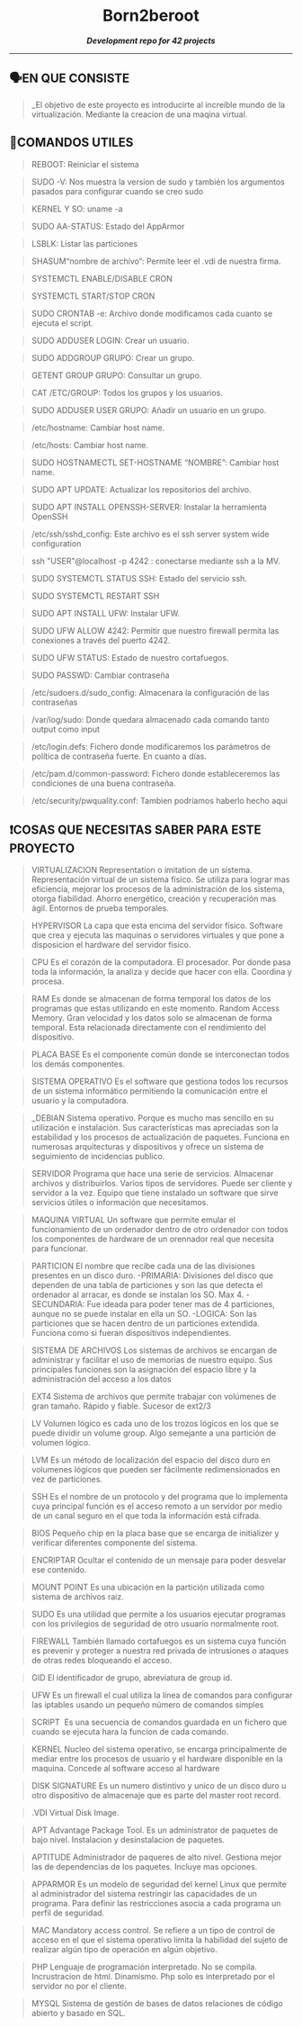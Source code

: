 
<h1 align="center">
	Born2beroot
</h1>

<p align="center">
	<b><i>Development repo for 42 projects</i></b><br>

---

## 🗣️EN QUE CONSISTE

> _El objetivo de este proyecto es introducirte al increíble mundo de la virtualización. Mediante la creacion de una maqina virtual.

## 📝COMANDOS UTILES

> REBOOT: Reiniciar el sistema

> SUDO -V: Nos muestra la version de sudo y también los argumentos pasados para configurar cuando se creo sudo

> KERNEL Y SO: uname -a

> SUDO AA-STATUS: Estado del AppArmor

> LSBLK: Listar las particiones

> SHASUM“nombre de archivo”: Permite leer el .vdi de nuestra firma.

> SYSTEMCTL ENABLE/DISABLE CRON

> SYSTEMCTL START/STOP CRON

> SUDO CRONTAB -e: Archivo donde modificamos cada cuanto se ejecuta el script.

> SUDO ADDUSER LOGIN: Crear un usuario.

> SUDO ADDGROUP GRUPO: Crear un grupo.

> GETENT GROUP GRUPO: Consultar un grupo.

> CAT /ETC/GROUP: Todos los grupos y los usuarios.

> SUDO ADDUSER USER GRUPO: Añadir un usuario en un grupo.

> /etc/hostname: Cambiar host name.

> /etc/hosts: Cambiar host name.

> SUDO HOSTNAMECTL SET-HOSTNAME “NOMBRE”: Cambiar host name.

> SUDO APT UPDATE: Actualizar los repositorios del archivo.

> SUDO APT INSTALL OPENSSH-SERVER: Instalar la herramienta OpenSSH

> /etc/ssh/sshd_config: Este archivo es el ssh server system wide configuration

> ssh "USER"@localhost -p 4242 : conectarse mediante ssh a la MV.

> SUDO SYSTEMCTL STATUS SSH: Estado del servicio ssh.

> SUDO SYSTEMCTL RESTART SSH

> SUDO APT INSTALL UFW: Instalar UFW.

> SUDO UFW ALLOW 4242: Permitir que nuestro firewall permita las conexiones a través del puerto 4242.

> SUDO UFW STATUS: Estado de nuestro cortafuegos.

> SUDO PASSWD: Cambiar contraseña

> /etc/sudoers.d/sudo_config: Almacenara la configuración de las contraseñas

> /var/log/sudo: Donde quedara almacenado cada comando tanto output como input

> /etc/login.defs: Fichero donde modificaremos los parámetros de política de contraseña fuerte. En cuanto a días.

> /etc/pam.d/common-password: Fichero donde estableceremos las condiciones de una buena contraseña.

> /etc/security/pwquality.conf: Tambien podríamos haberlo hecho aqui


## ❗COSAS QUE NECESITAS SABER PARA ESTE PROYECTO

> VIRTUALIZACION
Representation o imitation de un sistema. Representación virtual de un sistema físico.  Se utiliza para lograr mas eficiencia, mejorar los procesos de la administración de los sistema, otorga fiabilidad. Ahorro energético, creación y recuperación mas ágil. Entornos de prueba temporales. 

> HYPERVISOR
La capa que esta encima del servidor físico. Software que crea y ejecuta las maquinas o servidores virtuales y que pone a disposicion el hardware del servidor fisico.

> CPU
Es el corazón de la computadora. El procesador. Por donde pasa toda la información, la analiza y decide que hacer con ella. Coordina y procesa.

> RAM
Es donde se almacenan de forma temporal los datos de los programas que estas utilizando en este momento. Random Access Memory.  Gran velocidad y los datos solo se almacenan de forma temporal. Esta relacionada directamente con el rendimiento del dispositivo.

> PLACA BASE
Es el componente común donde se interconectan todos los demás componentes. 

> SISTEMA OPERATIVO
Es el software que gestiona todos los recursos de un sistema informático permitiendo la comunicación entre el usuario y la computadora.

> _DEBIAN
Sistema operativo. Porque es mucho mas sencillo en su utilización e instalación. Sus características mas apreciadas son la estabilidad y los procesos de actualización de paquetes. Funciona en numerosas arquitecturas y dispositivos y ofrece un sistema de seguimiento de incidencias publico.

> SERVIDOR
Programa que hace una serie de servicios. Almacenar archivos y distribuirlos. Varios tipos de servidores. Puede ser cliente y servidor a la vez. Equipo que tiene instalado un software que sirve servicios útiles o información que necesitamos.

> MAQUINA VIRTUAL
Un software que permite emular el funcionamiento de un ordenador dentro de otro ordenador con todos los componentes de hardware de un orennador real que necesita para funcionar.

> PARTICION
El nombre que recibe cada una de las divisiones presentes en un disco duro.
  -PRIMARIA: Divisiones del disco que dependen de una tabla de particiones y son las que detecta el ordenador al arracar, es donde se instalan los SO. Max 4.
 -SECUNDARIA: Fue ideada para poder tener mas de 4 particiones, aunque no se puede instalar en ella un SO. 
 -LOGICA: Son las particiones que se hacen dentro de un particiones extendida. Funciona como si fueran dispositivos independientes.

> SISTEMA DE ARCHIVOS
Los sistemas de archivos se encargan de administrar y facilitar el uso de memorias de nuestro equipo. Sus principales funciones son la asignación del espacio libre y la administración del acceso a los datos

> EXT4
Sistema de archivos que permite trabajar con volúmenes de gran tamaño. Rápido y fiable. Sucesor de ext2/3

> LV
Volumen lógico es cada uno de los trozos lógicos en los que se puede dividir un volume group. Algo semejante a una partición de volumen lógico.

> LVM
Es un método de localización del espacio del disco duro en volumenes lógicos que pueden ser fácilmente redimensionados en vez de particiones.

> SSH
Es el nombre de un protocolo y del programa que lo implementa cuya principal función es el acceso remoto a un servidor por medio de un canal seguro en el que toda la información está cifrada.

> BIOS
Pequeño chip en la placa base que se encarga de initializer y verificar diferentes componente del sistema.

> ENCRIPTAR
Ocultar el contenido de un mensaje para poder desvelar ese contenido. 

> MOUNT POINT
Es una ubicación en la partición utilizada como sistema de archivos raiz.

> SUDO
Es una utilidad que permite a los usuarios ejecutar programas con los privilegios de seguridad de otro usuario normalmente root. 

> FIREWALL
También llamado cortafuegos es un sistema cuya función es prevenir y proteger a nuestra red privada de intrusiones o ataques de otras redes bloqueando el acceso. 

> GID
El identificador de grupo, abreviatura de group id.

> UFW
Es un firewall el cual utiliza la línea de comandos para configurar las iptables usando un pequeño número de comandos simples

> SCRIPT
 Es una secuencia de comandos guardada en un fichero que cuando se ejecuta hara la funcion de cada comando.

> KERNEL
Nucleo del sistema operativo, se encarga principalmente de mediar entre los procesos de usuario y el hardware disponible en la maquina. Concede al software acceso al hardware

> DISK SIGNATURE
Es un numero distintivo y unico de un disco duro u otro dispositivo de almacenaje que es parte del master root record. 

> .VDI
Virtual Disk Image. 

> APT
Advantage Package Tool. Es un administrator de paquetes de bajo nivel. Instalacion y desinstalacion de paquetes.

> APTITUDE
Administrador de paqueres de alto nivel. Gestiona mejor las de dependencias de los paquetes. Incluye mas opciones.

> APPARMOR
Es un modelo de seguridad del kernel Linux que permite al administrador del sistema restringir las capacidades de un programa. Para definir las restricciones asocia a cada programa un perfil de seguridad.

> MAC
Mandatory access control.  Se refiere a un tipo de control de acceso en el que el sistema operativo limita la habilidad del sujeto de realizar algún tipo de operación en algún objetivo.

> PHP
Lenguaje de programación interpretado. No se compila. Incrustracion de html. Dinamismo. Php solo es interpretado por el servidor no por el cliente.

> MYSQL
Sistema de gestión de bases de datos relaciones de código abierto y basado en SQL.

